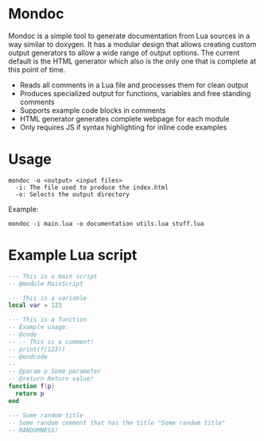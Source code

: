 # Mondoc
Mondoc is a simple tool to generate documentation from Lua sources in a way similar to doxygen.
It has a modular design that allows creating custom output generators to allow a wide range of output options.
The current default is the HTML generator which also is the only one that is complete at this point of time.

* Reads all comments in a Lua file and processes them for clean output
* Produces specialized output for functions, variables and free standing comments
* Supports example code blocks in comments
* HTML generator generates complete webpage for each module
* Only requires JS if syntax highlighting for inline code examples

# Usage
```
mondoc -o <output> <input files>
  -i: The file used to produce the index.html
  -o: Selects the output directory
```
Example: 
``` 
mondoc -i main.lua -o documentation utils.lua stuff.lua
```

# Example Lua script
```lua
--- This is a main script
-- @module MainScript

--- This is a variable
local var = 123

--- This is a function
-- Example usage:
-- @code
-- -- This is a comment!
-- print(f(123))
-- @endcode
--
-- @param p Some parameter
-- @return Return value!
function f(p)
  return p
end

--- Some random title
-- Some random comment that has the title "Some random title"
-- RANDOMNESS!
```
